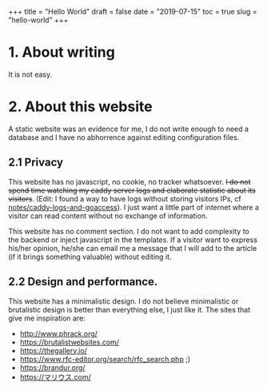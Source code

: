+++
title = "Hello World"
draft = false
date = "2019-07-15"
toc = true
slug = "hello-world"
+++

# 1. About writing

It is not easy.

# 2. About this website

A static website was an evidence for me, I do not write enough to need a
database and I have no abhorrence against editing configuration files.

## 2.1 Privacy

This website has no javascript, no cookie, no tracker whatsoever. ~~I do
not spend time watching my caddy server logs and elaborate statistic
about its visitors~~. (Edit: I found a way to have logs without storing visitors IPs, cf [notes/caddy-logs-and-goaccess](/notes/caddy-logs-and-goaccess)).
I just want a little part of internet where a
visitor can read content without no exchange of information.

This website has no comment section. I do not want to add complexity to
the backend or inject javascript in the templates. If a visitor want to
express his/her opinion, he/she can email me a message that I will add
to the article (if it brings something valuable) without editing it.

## 2.2 Design and performance.

This website has a minimalistic design. I do not believe minimalistic or
brutalistic design is better than everything else, I just like it. The
sites that give me inspiration are:

- http://www.phrack.org/
- https://brutalistwebsites.com/
- https://thegallery.io/
- https://www.rfc-editor.org/search/rfc_search.php ;)
- https://brandur.org/
- https://マリウス.com/
